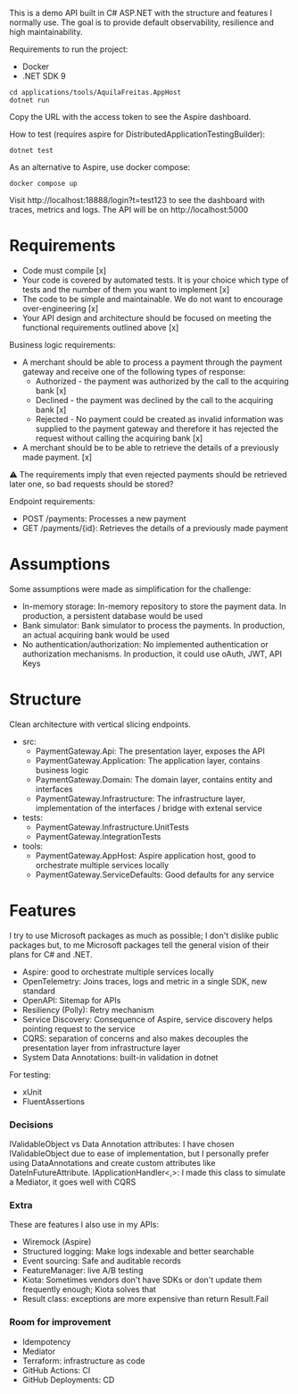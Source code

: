 This is a demo API built in C# ASP.NET with the structure and features I normally use. The goal is to provide default
observability, resilience and high maintainability.

Requirements to run the project:

- Docker
- .NET SDK 9

```shell
cd applications/tools/AquilaFreitas.AppHost
dotnet run
```

Copy the URL with the access token to see the Aspire dashboard.

How to test (requires aspire for DistributedApplicationTestingBuilder):

```shell
dotnet test
```

As an alternative to Aspire, use docker compose:

```shell
docker compose up
```

Visit http://localhost:18888/login?t=test123 to see the dashboard with traces, metrics and logs. The API will be on http://localhost:5000

# Requirements

- Code must compile [x]
- Your code is covered by automated tests. It is your choice which type of tests and the number of them you want to
  implement [x]
- The code to be simple and maintainable. We do not want to encourage over-engineering [x]
- Your API design and architecture should be focused on meeting the functional requirements outlined above [x]

Business logic requirements:

- A merchant should be able to process a payment through the payment gateway and receive one of the following types of
  response:
    - Authorized - the payment was authorized by the call to the acquiring bank [x]
    - Declined - the payment was declined by the call to the acquiring bank [x]
    - Rejected - No payment could be created as invalid information was supplied to the payment gateway and therefore it
      has rejected the request without calling the acquiring bank [x]
- A merchant should be to be able to retrieve the details of a previously made payment. [x]

⚠️ The requirements imply that even rejected payments should be retrieved later one, so bad requests should be stored?

Endpoint requirements:

- POST /payments: Processes a new payment
- GET /payments/{id}: Retrieves the details of a previously made payment

# Assumptions

Some assumptions were made as simplification for the challenge:

- In-memory storage: In-memory repository to store the payment data. In production, a persistent database would be used
- Bank simulator: Bank simulator to process the payments. In production, an actual acquiring bank would be used
- No authentication/authorization: No implemented authentication or authorization mechanisms. In production, it could
  use oAuth, JWT, API Keys

# Structure

Clean architecture with vertical slicing endpoints.

- src:
    - PaymentGateway.Api: The presentation layer, exposes the API
    - PaymentGateway.Application: The application layer, contains business logic
    - PaymentGateway.Domain: The domain layer, contains entity and interfaces
    - PaymentGateway.Infrastructure: The infrastructure layer, implementation of the interfaces / bridge with extenal
      service
- tests:
    - PaymentGateway.Infrastructure.UnitTests
    - PaymentGateway.IntegrationTests
- tools:
    - PaymentGateway.AppHost: Aspire application host, good to orchestrate multiple services locally
    - PaymentGateway.ServiceDefaults: Good defaults for any service

# Features

I try to use Microsoft packages as much as possible; I don't dislike public packages but, to me Microsoft packages tell
the general vision of their plans for C# and .NET.

- Aspire: good to orchestrate multiple services locally
- OpenTelemetry: Joins traces, logs and metric in a single SDK, new standard
- OpenAPI: Sitemap for APIs
- Resiliency (Polly): Retry mechanism
- Service Discovery: Consequence of Aspire, service discovery helps pointing request to the service
- CQRS: separation of concerns and also makes decouples the presentation layer from infrastructure layer
- System Data Annotations: built-in validation in dotnet

For testing:

- xUnit
- FluentAssertions

### Decisions
IValidableObject vs Data Annotation attributes: I have chosen IValidableObject due to ease of implementation, but I personally prefer using DataAnnotations and create custom attributes like DateInFutureAttribute.
IApplicationHandler<,>: I made this class to simulate a Mediator, it goes well with CQRS

### Extra

These are features I also use in my APIs:

- Wiremock (Aspire)
- Structured logging: Make logs indexable and better searchable
- Event sourcing: Safe and auditable records
- FeatureManager: live A/B testing
- Kiota: Sometimes vendors don't have SDKs or don't update them frequently enough; Kiota solves that
- Result class: exceptions are more expensive than return Result.Fail

### Room for improvement

- Idempotency
- Mediator
- Terraform: infrastructure as code
- GitHub Actions: CI
- GitHub Deployments: CD
